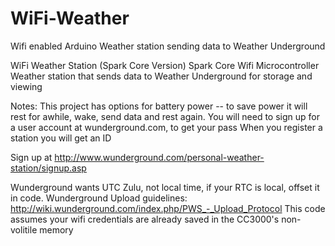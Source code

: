 # WiFi-Weather
Wifi enabled Arduino Weather station sending data to Weather Underground

WiFi Weather Station (Spark Core Version) Spark Core Wifi Microcontroller Weather station that sends data to Weather Underground for storage and viewing


Notes:
This project has options for battery power -- to save power it will rest for awhile, wake, send data and rest again.
You will need to sign up for a user account at wunderground.com, to get your pass
When you register a station you will get an ID

Sign up at http://www.wunderground.com/personal-weather-station/signup.asp

Wunderground wants UTC Zulu, not local time, if your RTC is local, offset it in code.
Wunderground Upload guidelines: http://wiki.wunderground.com/index.php/PWS_-_Upload_Protocol
This code assumes your wifi credentials are already saved in the CC3000's non-volitile memory
